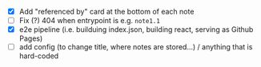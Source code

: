 - [X] Add "referenced by" card at the bottom of each note
- [ ] Fix (?) 404 when entrypoint is e.g. `note1.1`
- [X] e2e pipeline (i.e. builduing index.json, building react, serving as Github Pages)
- [ ] add config (to change title, where notes are stored...) / anything that is hard-coded
